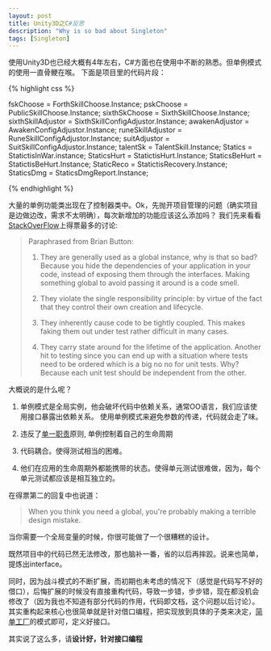 ```yaml
---
layout: post
title: Unity3D之C#反思
description: "Why is so bad about Singleton"
tags: [Singleton]
---
```

使用Unity3D也已经大概有4年左右，C#方面也在使用中不断的熟悉。但单例模式的使用一直骨鲠在喉。
下面是项目里的代码片段：


{% highlight css %}

fskChoose          = ForthSkillChoose.Instance;
pskChoose          = PublicSkillChoose.Instance;
sixthSkChoose      = SixthSkillChoose.Instance;
sixthSkillAdjustor = SixthSkillConfigAdjustor.Instance;
awakenAdjustor     = AwakenConfigAdjustor.Instance;
runeSkillAdjustor  = RuneSkillConfigAdjustor.Instance;
suitAdjustor       = SuitSkillConfigAdjustor.Instance;
talentSk           = TalentSkill.Instance;
Statics       	    = StatictisInWar.instance;
StaticsHurt   	    = StatictisHurt.Instance;
StaticsBeHurt 	    = StatictisBeHurt.Instance;
StaticReco         = StatictisRecovery.Instance;
StaticsDmg         = StaticsDmgReport.Instance;

{% endhighlight %}

大量的单例功能类出现在了控制器类中。Ok，先抛开项目管理的问题（确实项目是边做边改，需求不太明确），每次新增加的功能应该这么添加吗？
我们先来看看[StackOverFlow]上得票最多的讨论:

> Paraphrased from Brian Button:
> 
> 1. They are generally used as a global instance, why is that so bad? Because you hide the dependencies of your application in your code, instead of exposing them through the interfaces. Making something global to avoid passing it around is a code smell.
> 
> 2. They violate the single responsibility principle: by virtue of the fact that they control their own creation and lifecycle.
>
> 3. They inherently cause code to be tightly coupled. This makes faking them out under test rather difficult in many cases.
>
> 4. They carry state around for the lifetime of the application. Another hit to testing since you can end up with a situation where tests need to be ordered which is a big no no for unit tests. Why? Because each unit test should be independent from the other.


大概说的是什么呢？

1. 单例模式是全局实例，他会破坏代码中依赖关系，通常OO语言，我们应该使用接口暴露出依赖关系。
使用单例模式来避免参数的传递，代码就会走了味。

2. 违反了[单一职责]原则, 单例控制着自己的生命周期

3. 代码耦合。使得测试相当的困难。

4. 他们在应用的生命周期外都能携带的状态。使得单元测试很难做，因为，每个单元测试都应该是相互独立的。


在得票第二的回复中也说道：

> When you think you need a global, you're probably making a terrible design mistake.

当你需要一个全局变量的时候，你很可能做了一个很糟糕的设计。

既然项目中的代码已然无法修改，那也脑补一番，省的以后再摔跤。说来也简单，提炼出interface。

同时，因为战斗模式的不断扩展，而初期也未考虑的情况下（感觉是代码写不好的借口），后悔扩展的时候没有直接重构代码，导致一步错，步步错，现在都没机会修改了（因为我也不知道有部分代码的作用，代码即文档，这个问题以后讨论）。其实重构起来核心也很简单就是针对借口编程，把实现放到具体的子类来决定，[简单工厂]的模式即可，定义好接口。


其实说了这么多，请**设计好，针对接口编程**

[StackOverFlow]:http://stackoverflow.com/questions/137975/what-is-so-bad-about-singletons
[单一职责]:https://en.wikipedia.org/wiki/Single_responsibility_principle
[简单工厂]:http://www.cnblogs.com/zhili/p/SimpleFactory.html
